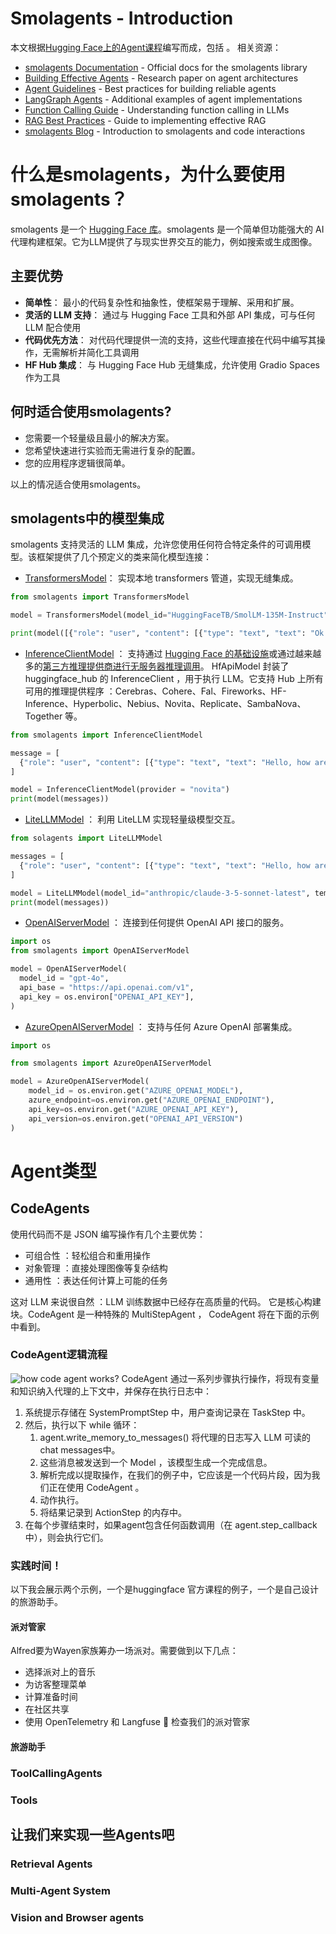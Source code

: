 # Smolagents - Introduction

本文根据[Hugging Face上的Agent课程](https://huggingface.co/learn/agents-course/unit2/smolagents/introduction)编写而成，包括        。
相关资源：
- [smolagents Documentation](https://huggingface.co/docs/smolagents) - Official docs for the smolagents library
- [Building Effective Agents](https://www.anthropic.com/engineering/building-effective-agents) - Research paper on agent architectures
- [Agent Guidelines](https://huggingface.co/docs/smolagents/tutorials/building_good_agents) - Best practices for building reliable agents
- [LangGraph Agents](https://langchain-ai.github.io/langgraph/) - Additional examples of agent implementations
- [Function Calling Guide](https://platform.openai.com/docs/guides/function-calling?api-mode=chat) - Understanding function calling in LLMs
- [RAG Best Practices](https://www.pinecone.io/learn/retrieval-augmented-generation/) - Guide to implementing effective RAG
- [smolagents Blog](https://huggingface.co/blog/smolagents) - Introduction to smolagents and code interactions
# 什么是smolagents，为什么要使用smolagents？
smolagents 是一个 [Hugging Face 库](https://github.com/huggingface/smolagents)。smolagents 是一个简单但功能强大的 AI 代理构建框架。它为LLM提供了与现实世界交互的能力，例如搜索或生成图像。
## 主要优势
+ **简单性**： 最小的代码复杂性和抽象性，使框架易于理解、采用和扩展。
+ **灵活的 LLM 支持**： 通过与 Hugging Face 工具和外部 API 集成，可与任何 LLM 配合使用
+ **代码优先方法**： 对代码代理提供一流的支持，这些代理直接在代码中编写其操作，无需解析并简化工具调用
+ **HF Hub 集成**： 与 Hugging Face Hub 无缝集成，允许使用 Gradio Spaces 作为工具
## 何时适合使用smolagents?
- 您需要一个轻量级且最小的解决方案。
- 您希望快速进行实验而无需进行复杂的配置。
- 您的应用程序逻辑很简单。

以上的情况适合使用smolagents。

## smolagents中的模型集成
smolagents 支持灵活的 LLM 集成，允许您使用任何符合特定条件的可调用模型。该框架提供了几个预定义的类来简化模型连接：
- [TransformersModel](https://huggingface.co/docs/smolagents/main/en/reference/models#smolagents.TransformersModel)： 实现本地 transformers 管道，实现无缝集成。
```python
from smolagents import TransformersModel

model = TransformersModel(model_id="HuggingFaceTB/SmolLM-135M-Instruct")

print(model([{"role": "user", "content": [{"type": "text", "text": "Ok!"}]}], stop_sequences=["great"]))
```
- [InferenceClientModel](https://huggingface.co/docs/smolagents/main/en/reference/models#smolagents.InferenceClientModel) ： 支持通过 [Hugging Face 的基础设施](https://huggingface.co/docs/huggingface_hub/main/en/guides/inference)或通过越来越多的[第三方推理提供商进行无服务器推理调用](https://huggingface.co/docs/huggingface_hub/main/en/guides/inference#supported-providers-and-tasks)。
HfApiModel 封装了 huggingface_hub 的 InferenceClient ，用于执行 LLM。它支持 Hub 上所有可用的推理提供程序 ：Cerebras、Cohere、Fal、Fireworks、HF-Inference、Hyperbolic、Nebius、Novita、Replicate、SambaNova、Together 等。
```python
from smolagents import InferenceClientModel

message = [
  {"role": "user", "content": [{"type": "text", "text": "Hello, how are you?"}]}
]

model = InferenceClientModel(provider = "novita")
print(model(messages))
```
- [LiteLLMModel](https://huggingface.co/docs/smolagents/main/en/reference/models#smolagents.LiteLLMModel) ： 利用 LiteLLM 实现轻量级模型交互。
```python
from solagents import LiteLLMModel

messages = [
  {"role": "user", "content": [{"type": "text", "text": "Hello, how are you?"}]}
]

model = LiteLLMModel(model_id="anthropic/claude-3-5-sonnet-latest", temperature=0.2, max_tokens=10)
print(model(messages))
```
- [OpenAIServerModel](https://huggingface.co/docs/smolagents/main/en/reference/models#smolagents.OpenAIServerModel) ： 连接到任何提供 OpenAI API 接口的服务。
```python
import os
from smolagents import OpenAIServerModel

model = OpenAIServerModel(
  model_id = "gpt-4o",
  api_base = "https://api.openai.com/v1",
  api_key = os.environ["OPENAI_API_KEY"],
)
```
- [AzureOpenAIServerModel](https://huggingface.co/docs/smolagents/main/en/reference/models#smolagents.AzureOpenAIServerModel) ： 支持与任何 Azure OpenAI 部署集成。
```python
import os

from smolagents import AzureOpenAIServerModel

model = AzureOpenAIServerModel(
    model_id = os.environ.get("AZURE_OPENAI_MODEL"),
    azure_endpoint=os.environ.get("AZURE_OPENAI_ENDPOINT"),
    api_key=os.environ.get("AZURE_OPENAI_API_KEY"),
    api_version=os.environ.get("OPENAI_API_VERSION")    
)
```
# Agent类型 
## CodeAgents
使用代码而不是 JSON 编写操作有几个主要优势：
- 可组合性 ：轻松组合和重用操作
- 对象管理 ：直接处理图像等复杂结构
- 通用性 ：表达任何计算上可能的任务

这对 LLM 来说很自然 ：LLM 训练数据中已经存在高质量的代码。
它是核心构建块。CodeAgent 是一种特殊的 MultiStepAgent ， CodeAgent 将在下面的示例中看到。

### CodeAgent逻辑流程
![how code agent works?](images/codeagent_run.png)
CodeAgent 通过一系列步骤执行操作，将现有变量和知识纳入代理的上下文中，并保存在执行日志中：
1. 系统提示存储在 SystemPromptStep 中，用户查询记录在 TaskStep 中。
2. 然后，执行以下 while 循环：
   1. agent.write_memory_to_messages() 将代理的日志写入 LLM 可读的chat messages中。
   2. 这些消息被发送到一个 Model ，该模型生成一个完成信息。
   3. 解析完成以提取操作，在我们的例子中，它应该是一个代码片段，因为我们正在使用 CodeAgent 。
   4. 动作执行。
   5. 将结果记录到 ActionStep 的内存中。
3. 在每个步骤结束时，如果agent包含任何函数调用（在 agent.step_callback 中），则会执行它们。   
### 实践时间！
以下我会展示两个示例，一个是huggingface 官方课程的例子，一个是自己设计的旅游助手。
#### 派对管家
Alfred要为Wayen家族筹办一场派对。需要做到以下几点：

- 选择派对上的音乐
- 为访客整理菜单
- 计算准备时间
- 在社区共享
- 使用 OpenTelemetry 和 Langfuse 📡 检查我们的派对管家

#### 旅游助手
### ToolCallingAgents

### Tools

## 让我们来实现一些Agents吧
### Retrieval Agents
### Multi-Agent System
### Vision and Browser agents
